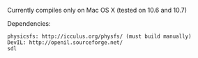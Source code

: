 
Currently compiles only on Mac OS X (tested on 10.6 and 10.7)

Dependencies:

    physicsfs: http://icculus.org/physfs/ (must build manually)
    DevIL: http://openil.sourceforge.net/
    sdl

